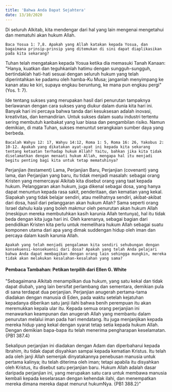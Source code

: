 ```yaml
---
title: 'Bahwa Anda Dapat Sejahtera'
date: 13/10/2020
---
```


Di seluruh Alkitab, kita mendengar dari hal yang lain mengenai mengetahui dan mematuhi akan hukum Allah.

`Baca Yosua 1: 7,8. Apakah yang Allah katakan kepada Yosua, dan bagaimana prinsip-prinsip yang ditemukan di sini dapat diaplikasikan pada kita sekarang?`

Tuhan telah mengatakan kepada Yosua ketika dia memasuki Tanah Kanaan: "Hanya, kuatkan dan teguhkanlah hatimu dengan sungguh-sungguh, bertindaklah hati-hati sesuai dengan seluruh hukum yang telah diperintahkan ke padamu oleh hamba-Ku Musa; janganlah menyimpang ke kanan atau ke kiri, supaya engkau beruntung, ke mana pun engkau pergi" (Yos. 1: 7).

Ide tentang sukses yang merupakan hasil dari penurutan tampaknya berlawanan dengan cara sukses yang diukur dalam dunia kita hari ini. Banyak hari ini percaya bahwa tanda dari kesuksesan adalah inovasi, kreativitas, dan kemandirian. Untuk sukses dalam suatu industri tertentu sering membutuh kanbakat yang luar biasa dan pengambilan risiko. Namun demikian, di mata Tuhan, sukses menuntut serangkaian sumber daya yang berbeda.

`Bacalah Wahyu 12: 17, Wahyu 14:12, Roma 1: 5, Roma 16: 26, Yakobus 2: 10-12. Apakah yang dikatakan ayat-ayat ini kepada kita sekarang tentang ketaatan terhadap hukum Allah? Yaitu, bahkan jika kita tidak diselamatkan dengan menaati hukum Allah, mengapa hal itu menjadi begitu penting bagi kita untuk tetap mematuhinya?`

Perjanjian (testament) Lama, Perjanjian Baru, Perjanjian (covenant) yang lama, dan Perjanjian yang baru, itu tidak menjadi masalah: sebagai orang Kristen yang memercayai Alkitab kita disebut orang yang taat kepada hukum. Pelanggaran akan hukum, juga dikenal sebagai dosa, yang hanya dapat menuntun kepada rasa sakit, penderitaan, dan kematian yang kekal. Siapakah yang tidak belajar sendiri, atau melihatnya sendiri, akibat-akibat dari dosa, hasil dari pelanggaran akan hukum Allah? Sama seperti orang Israel dahulu kala yang boleh makmur oleh penurutan akan hukum Allah (meskipun mereka membutuhkan kasih karunia Allah tentunya), hal itu tidak beda dengan kita juga hari ini. Oleh karenanya, sebagai bagian dari pendidikan Kristen kita perlu untuk memelihara hukum Allah sebagai suatu komponen utama dari apa yang dimak suddengan hidup oleh iman dan percaya dalam kasih karunia Allah. 

`Apakah yang telah menjadi pengalaman kita sendiri sehubungan dengan konsekuensi-konsekuensi dari dosa? Apakah yang telah Anda pelajari bahwa Anda dapat membagikan dengan orang lain sehingga mungkin, mereka tidak akan melakukan kesalahan-kesalahan yang sama?`

#### Pembaca Tambahan: Petikan terpilih dari Ellen G. White

"Sebagaimana Alkitab menampilkan dua hukum, yang satu kekal dan tidak dapat diubah, yang lain bersifat perlambang dan sementara, demikian pula di sana terdapat dua perjanjian. Perjanjian anugerah pertama-tama diadakan dengan manusia di Eden, pada waktu setelah kejatuhan kepadanya diberikan satu janji ilahi bahwa benih perempuan itu akan meremukkan kepala ular itu. Kepada semua orang perjanjian ini menawarkan keampunan dan anugerah Allah yang membantu dalam penurutan melalui iman pada hari mendatang. Itu juga menjanjikan kepada mereka hidup yang kekal dengan syarat tetap setia kepada hukum Allah. Dengan demikian bapa-bapa itu telah menerima pengharapan keselamatan. {PB1 387.4}

Sekalipun perjanjian ini diadakan dengan Adam dan diperbaharui kepada Ibrahim, itu tidak dapat disyahkan sampai kepada kematian Kristus. Itu telah ada oleh janji Allah semenjak dinyatakannya penebusan manusia untuk pertama kalinya; itu telah diterima oleh iman; tetapi apabila itu disyahkan oleh Kristus, itu disebut satu perjanjian baru. Hukum Allah adalah dasar daripada perjanjian ini, yang merupakan satu cara untuk membawa manusia kembali kepada keselarasan dengan kehendak ilahi, dan menempatkan mereka dimana mereka dapat menurut hukumNya. {PB1 388.2}"